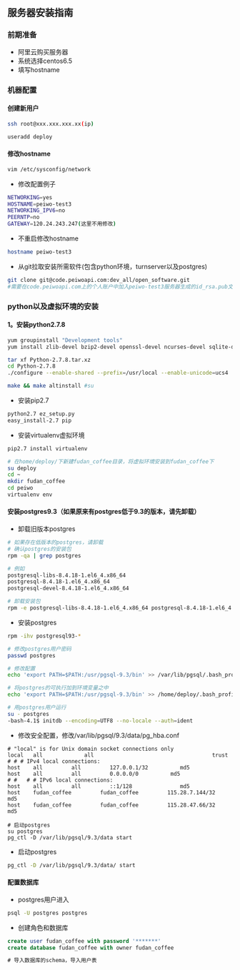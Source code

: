 ## 服务器安装指南

### 前期准备

* 阿里云购买服务器
* 系统选择centos6.5
* 填写hostname

### 机器配置

#### 创建新用户

```bash
ssh root@xxx.xxx.xxx.xx(ip)

useradd deploy
```

#### 修改hostname

```bash
vim /etc/sysconfig/network
```

* 修改配置例子

```bash
NETWORKING=yes
HOSTNAME=peiwo-test3
NETWORKING_IPV6=no
PEERNTP=no
GATEWAY=120.24.243.247(这里不用修改)
```

* 不重启修改hostname

```bash
hostname peiwo-test3
```

* 从git拉取安装所需软件(包含python环境，turnserver以及postgres)

```bash
git clone git@code.peiwoapi.com:dev_all/open_software.git
#需要在code.peiwoapi.com上的个人账户中加入peiwo-test3服务器生成的id_rsa.pub文件
```
### python以及虚拟环境的安装

#### 1。安装python2.7.8

```bash
yum groupinstall "Development tools"
yum install zlib-devel bzip2-devel openssl-devel ncurses-devel sqlite-devel readline-devel tk-devel gdbm-devel db4-devel libpcap-devel python-devel
```

```bash
tar xf Python-2.7.8.tar.xz
cd Python-2.7.8
./configure --enable-shared --prefix=/usr/local --enable-unicode=ucs4

make && make altinstall #su
```

* 安装pip2.7

```bash
python2.7 ez_setup.py
easy_install-2.7 pip
```

* 安装virtualenv虚拟环境

```bash
pip2.7 install virtualenv

# 在home/deploy/下新建fudan_coffee目录，将虚拟环境安装到fudan_coffee下
su deploy
cd ~
mkdir fudan_coffee
cd peiwo
virtualenv env
```

#### 安装postgres9.3（如果原来有postgres低于9.3的版本，请先卸载）

* 卸载旧版本postgres

```bash
# 如果存在低版本的postgres，请卸载
# 确认postgres的安装包
rpm -qa | grep postgres

# 例如
postgresql-libs-8.4.18-1.el6_4.x86_64
postgresql-8.4.18-1.el6_4.x86_64
postgresql-devel-8.4.18-1.el6_4.x86_64

# 卸载安装包
rpm -e postgresql-libs-8.4.18-1.el6_4.x86_64 postgresql-8.4.18-1.el6_4.x86_64 postgresql-devel-8.4.18-1.el6_4.x86_64
```

* 安装postgres

```bash
rpm -ihv postgresql93-*

# 修改postgres用户密码
passwd postgres

# 修改配置
echo 'export PATH=$PATH:/usr/pgsql-9.3/bin' >> /var/lib/pgsql/.bash_profile #su

# 将postgres的可执行加到环境变量之中
echo 'export PATH=$PATH:/usr/pgsql-9.3/bin' >> /home/deploy/.bash_profile #su

# 用postgres用户运行
su - postgres
-bash-4.1$ initdb --encoding=UTF8 --no-locale --auth=ident
```

* 修改安全配置，修改/var/lib/pgsql/9.3/data/pg\_hba.conf

```
# "local" is for Unix domain socket connections only
local   all             all                                     trust
# # # IPv4 local connections:
host    all         all         127.0.0.1/32          md5
host    all         all         0.0.0.0/0          md5
# #   # # IPv6 local connections:
host    all         all         ::1/128               md5
host    fudan_coffee         fudan_coffee         115.28.7.144/32               md5
host    fudan_coffee         fudan_coffee         115.28.47.66/32               md5
```

```
# 启动postgres
su postgres
pg_ctl -D /var/lib/pgsql/9.3/data start

```



* 启动postgres

```bash
pg_ctl -D /var/lib/pgsql/9.3/data/ start
```

#### 配置数据库

* postgres用户进入

```bash
psql -U postgres postgres
```

* 创建角色和数据库

```sql
create user fudan_coffee with password '*******'
create database fudan_coffee with owner fudan_coffee

# 导入数据库的schema，导入用户表
```